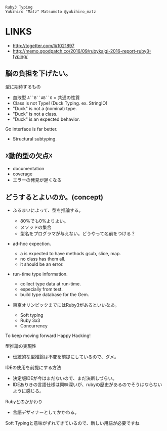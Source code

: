 
```
Ruby3 Typing
Yukihiro "Matz" Matsumoto @yukihiro_matz
```

LINKS
=======

- http://togetter.com/li/1021897
- http://memo.goodpatch.co/2016/09/rubykaigi-2016-report-ruby3-typing/


脳の負担を下げたい。
  ------

型に期待するもの
- 血液型 `A``B``AB``O` = 共通の性質
- Class is not Type! (Duck Typing. ex. StringIO)
- "Duck" is not a (nominal) type.
- "Duck" is not a class.
- "Duck" is an expected behavior.

Go interface is far better.
-  Structural subtyping.


☓動的型の欠点☓
-------

- documentation
- coverage
- エラーの発見が遅くなる


どうするとよいのか。(concept)
-------

- ふるまいによって、型を推論する。
  - 80%でも0%よりよい。
  - メソッドの集合
  - 型名をプログラマが与えない。どうやって名前をつける？
- ad-hoc expection.
  - a is expected to have methods gsub, slice, map.
  - no class has them all.
  - it should be an error.
- run-time type information.
  - collect type data at run-time.
  - especially from test.
  - build type database for the Gem.


- 東京オリンピックまでにはRuby3があるといいなあ。
  - Soft typing
  - Ruby 3x3
  - Concurrency


To keep moving forward
Happy Hacking!


型推論の実現性
- 伝統的な型推論は不変を前提にしているので、ダメ。

IDEの使用を前提にする方法
- 決定版IDEが今はまだないので、まだ決断しづらい。
- IDEありきの言語仕様は興味深いが、rubyの歴史があるのでそうはならないように感じる。

Rubyとのかかわり
- 言語デザイナーとしてかかわる。

Soft Typingと意味がずれてきているので、新しい用語が必要ですね



